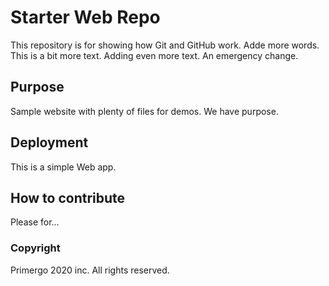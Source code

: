 # Starter Web Repo

This repository is for showing how Git and GitHub work. Adde more words.
This is a bit more text.  Adding even more text.
An emergency change.

## Purpose

Sample website with plenty of files for demos.  We have purpose.

## Deployment
This is a simple Web app.

## How to contribute
Please for...

### Copyright 
Primergo 2020 inc.  All rights reserved.

